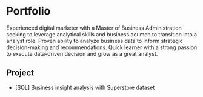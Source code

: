 # Portfolio

Experienced digital marketer with a Master of Business Administration seeking to leverage analytical skills and business acumen to transition into a analyst role. Proven ability to analyze business data to inform strategic decision-making and recommendations. Quick learner with a strong passion to execute data-driven decision and grow as a great analyst.

## Project

- [SQL] Business insight analysis with Superstore dataset
